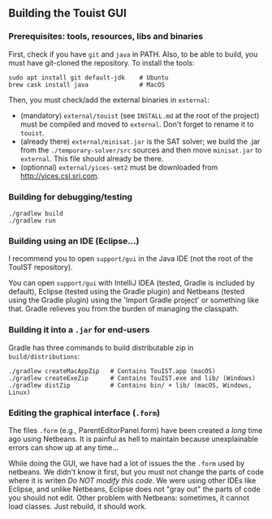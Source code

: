 ## Building the Touist GUI 

### Prerequisites: tools, resources, libs and binaries

First, check if you have `git` and `java` in PATH. Also, to be able to build,
you must have git-cloned the repository. To install the tools:

    sudo apt install git default-jdk    # Ubuntu
    brew cask install java              # MacOS

Then, you must check/add the external binaries in `external`:

- (mandatory) `external/touist` (see `INSTALL.md` at the root of the project) must be
  compiled and moved to `external`. Don't forget to rename it to `touist`.
- (already there) `external/minisat.jar` is the SAT solver; we build the .jar
  from the `./temporary-solver/src` sources and then move `minisat.jar` to
  `external`. This file should already be there.
- (optionnal) `external/yices-smt2` must be downloaded from
  http://yices.csl.sri.com.

### Building for debugging/testing

    ./gradlew build
    ./gradlew run

### Building using an IDE (Eclipse...)

I recommend you to open `support/gui` in the Java IDE (not the root of the
TouIST repository).

You can open `support/gui` with IntelliJ IDEA (tested, Gradle is included by
default), Eclipse (tested using the Gradle plugin) and Netbeans (tested using
the Gradle plugin) using the 'Import Gradle project' or something like that.
Gradle relieves you from the burden of managing the classpath.

### Building it into a `.jar` for end-users

Gradle has three commands to build distributable zip in `build/distributions`:

    ./gradlew createMacAppZip   # Contains TouIST.app (macOS)
    ./gradlew createExeZip      # Contains TouIST.exe and lib/ (Windows)
    ./gradlew distZip           # Contains bin/ + lib/ (macOS, Windows, Linux)

### Editing the graphical interface (`.form`)

The files `.form` (e.g., ParentEditorPanel.form) have been created a _long_
time ago using Netbeans. It is painful as hell to maintain because
unexplainable errors can show up at any time...

While doing the GUI, we have had a lot of issues the the `.form` used by
netbeans. We didn't know it first, but you must not change the parts of
code where it is writen _Do NOT modify this code_. We were using other IDEs
like Eclipse, and unlike Netbeans, Eclipse does not "gray out" the parts of
code you should not edit. Other problem with Netbeans: sometimes, it cannot
load classes. Just rebuild, it should work.
